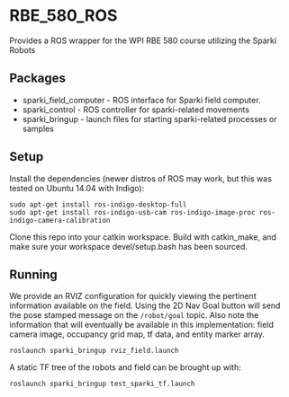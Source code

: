 # RBE_580_ROS
Provides a ROS wrapper for the WPI RBE 580 course utilizing the Sparki Robots

## Packages
* sparki_field_computer - ROS interface for Sparki field computer.
* sparki_control - ROS controller for sparki-related movements
* sparki_bringup - launch files for starting sparki-related processes or samples

## Setup
Install the dependencies (newer distros of ROS may work, but this was tested on Ubuntu 14.04 with Indigo):
```
sudo apt-get install ros-indigo-desktop-full
sudo apt-get install ros-indigo-usb-cam ros-indigo-image-proc ros-indigo-camera-calibration
```

Clone this repo into your catkin workspace. Build with catkin_make, and make sure your workspace devel/setup.bash has been sourced.

## Running
We provide an RVIZ configuration for quickly viewing the pertinent information available on the field. Using the 2D Nav Goal button will send the pose stamped message on the `/robot/goal` topic. Also note the information that will eventually be available in this implementation: field camera image, occupancy grid map, tf data, and entity marker array.
```
roslaunch sparki_bringup rviz_field.launch
```

A static TF tree of the robots and field can be brought up with:
```
roslaunch sparki_bringup test_sparki_tf.launch
``` 
